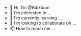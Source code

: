 - 👋 Hi, I’m @Bibxloon
- 👀 I’m interested in ...
- 🌱 I’m currently learning ...
- 💞️ I’m looking to collaborate on ...
- 📫 How to reach me ...

<!---
Bibxloon/Bibxloon is a ✨ special ✨ repository because its `README.md` (this file) appears on your GitHub profile.
You can click the Preview link to take a look at your changes.
--->
